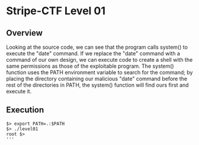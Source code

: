 # Stripe-CTF Level 01

## Overview

Looking at the source code, we can see that the program calls system() to execute the "date" command.  If we replace the "date" command with a command of our own design, we can execute code to create a shell with the same permissions as those of the exploitable program.  The system() function uses the PATH environment variable to search for the command; by placing the directory containing our malicious "date" command before the rest of the directories in PATH, the system() function will find ours first and execute it.

## Execution

```
$> export PATH=.:$PATH
$> ./level01
root $>
'''
